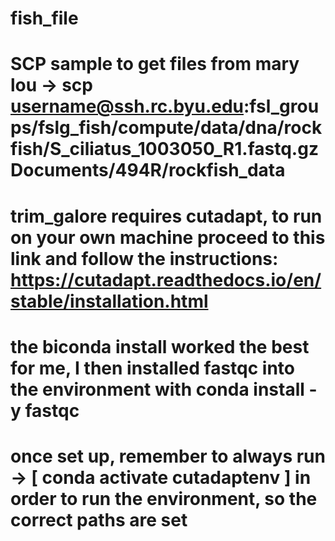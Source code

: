 # fish_file
# SCP sample to get files from mary lou -> scp username@ssh.rc.byu.edu:fsl_groups/fslg_fish/compute/data/dna/rockfish/S_ciliatus_1003050_R1.fastq.gz Documents/494R/rockfish_data

# trim_galore requires cutadapt, to run on your own machine proceed to this link and follow the instructions: https://cutadapt.readthedocs.io/en/stable/installation.html

# the biconda install worked the best for me, I then installed fastqc into the environment with conda install -y fastqc 
# once set up, remember to always run -> [  conda activate cutadaptenv  ]  in order to run the environment, so the correct paths are set

